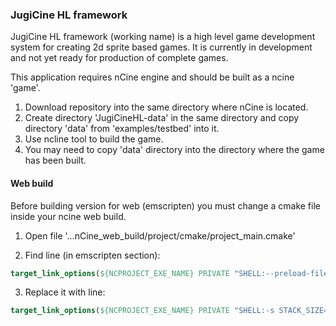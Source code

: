 ### JugiCine HL framework 


JugiCine HL framework (working name) is a high level game development system for creating 2d sprite based games.
It is currently in development and not yet ready for production of complete games.


This application requires nCine engine and should be built as a ncine 'game'.

1. Download repository into the same directory where nCine is located.
2. Create directory 'JugiCineHL-data' in the same directory and copy directory 'data' from 'examples/testbed' into it.
3. Use ncline tool to build the game.
4. You may need to copy 'data' directory into the directory where the game has been built.

#### Web build
Before building version for web (emscripten) you must change a cmake file inside your ncine web build.

1. Open file '...nCine_web_build/project/cmake/project_main.cmake'

2. Find line (in emscripten section):

```cmake
target_link_options(${NCPROJECT_EXE_NAME} PRIVATE "SHELL:--preload-file ${NCPROJECT_DATA_DIR}/data@")
```
3. Replace it with line:

```cmake
target_link_options(${NCPROJECT_EXE_NAME} PRIVATE "SHELL:-s STACK_SIZE=128KB --preload-file ${NCPROJECT_DATA_DIR}@")
```



   